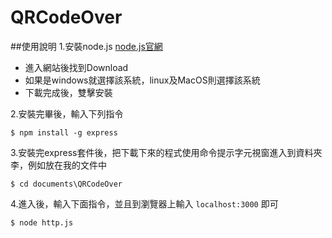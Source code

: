 # QRCodeOver
##使用說明
1.安裝node.js
[node.js官網](https://nodejs.org/en/)
* 進入網站後找到Download
* 如果是windows就選擇該系統，linux及MacOS則選擇該系統
* 下載完成後，雙擊安裝

2.安裝完畢後，輸入下列指令

```
$ npm install -g express
```

3.安裝完express套件後，把下載下來的程式使用命令提示字元視窗進入到資料夾李，例如放在我的文件中

```
$ cd documents\QRCodeOver
```

4.進入後，輸入下面指令，並且到瀏覽器上輸入 `localhost:3000` 即可

```
$ node http.js
```
